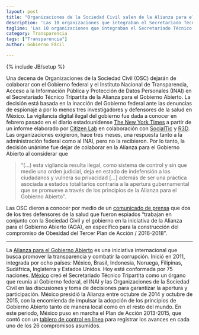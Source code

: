 ```yaml
---
layout: post
title: "Organizaciones de la Sociedad Civil salen de la Alianza para el Gobierno Abierto"
description: 'Las 10 organizaciones que integraban el Secretariado Técnico Tripartita de la Alianza para el Gobierno Abierto en México anunciaron el 23 de mayo su salida de esta iniciativa ante la inacción del Gobierno federal tras las acusaciones de espionaje ilegal a investigadores y defensores mexicanos de la salud'
tagline: 'Las 10 organizaciones que integraban el Secretariado Técnico Tripartita de la Alianza para el Gobierno Abierto en México anunciaron el 23 de mayo su salida de esta iniciativa ante la inacción del Gobierno federal tras las acusaciones de espionaje ilegal a investigadores y defensores mexicanos de la salud.'
category: Transparencia
tags: ["Transparencia"]
author: Gobierno Fácil

---
```

{% include JB/setup %}


Una decena de Organizaciones de la Sociedad Civil (OSC) dejarán de colaborar con el Gobierno federal y el Instituto Nacional de Transparencia, Acceso a la Información Pública y Protección de Datos Personales (INAI) en el Secretariado Técnico Tripartita de la Alianza para el Gobierno Abierto. 
La decisión está basada en la inacción del Gobierno federal ante las denuncias de espionaje a por lo menos tres investigadores y defensores de la salud en México. La vigilancia digital ilegal del gobierno fue dada a conocer en febrero pasado en el diario estadounidense [The New York Times](https://www.nytimes.com/2017/02/11/technology/hack-mexico-soda-tax-advocates.html?_r=0) a partir de un informe elaborado por [Citizen Lab](https://www.citizenlab.co) en colaboración con [SocialTic](http://socialtic.org) y [R3D](https://r3d.mx).
Las organizaciones exigieron, hace tres meses, una respuesta tanto a la administración federal como al INAI, pero no la recibieron. Por lo tanto, la decisión unánime fue dejar de colaborar en la Alianza para el Gobierno Abierto al considerar que  
>“(...) esta vigilancia resulta ilegal, como sistema de control y sin que medie una orden judicial, deja en estado de indefensión a los ciudadanos y vulnera su privacidad […] además de ser una práctica asociada a estados totalitarios contraria a la apertura gubernamental que se promueve a través de los principios de la Alianza para el Gobierno Abierto”.

Las OSC dieron a conocer por medio de un [comunicado de prensa](http://fundar.org.mx/?p=11481) que dos de los tres defensores de la salud que fueron espiados “trabajan en conjunto con la Sociedad Civil y el gobierno en la iniciativa de la Alianza para el Gobierno Abierto (AGA), en específico para la construcción del compromiso de Obesidad del Tercer Plan de Acción / 2016-2018”.

***
La [Alianza para el Gobierno Abierto](https://www.opengovpartnership.org) es una iniciativa internacional que busca promover la transparencia y combatir la corrupción. Inició en 2011, integrada por ocho países: México, Brasil, Indonesia, Noruega, Filipinas, Sudáfrica, Inglaterra y Estados Unidos. Hoy está conformada por 75 naciones.
[México](http://gobabiertomx.org) creó el Secretariado Técnico Tripartita como un órgano que reunía al Gobierno federal, el INAI y las Organizaciones de la Sociedad Civil en las discusiones y toma de decisiones para garantizar la apertura y participación. 
México presidió la Alianza entre octubre de 2014 y octubre de 2015, con la encomienda de impulsar la adopción de los principios de Gobierno Abierto tanto de manera local como en el resto del mundo. 
En este periodo, México puso en marcha el Plan de Acción 2013-2015, que contó con un [tablero de control en línea](http://tablero.gobabiertomx.org) para registrar los avances en cada uno de los 26 compromisos asumidos. 
